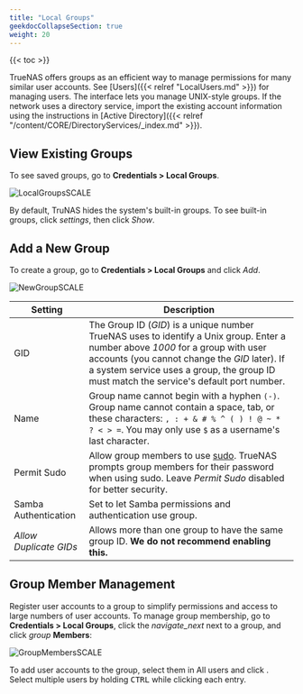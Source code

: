 ```yaml
---
title: "Local Groups"
geekdocCollapseSection: true
weight: 20
---
```


{{< toc >}}

TrueNAS offers groups as an efficient way to manage permissions for many similar user accounts.
See [Users]({{< relref "LocalUsers.md" >}}) for managing users.
The interface lets you manage UNIX-style groups.
If the network uses a directory service, import the existing account information using the instructions in [Active Directory]({{< relref "/content/CORE/DirectoryServices/_index.md" >}}).

## View Existing Groups

To see saved groups, go to **Credentials > Local Groups**.

![LocalGroupsSCALE](/images/SCALE/LocalGroupsSCALE.png "Local Groups List")

By default, TruNAS hides the system's built-in groups.
To see built-in groups, click <i class="material-icons" aria-hidden="true" title="Settings">settings</i>, then click *Show*.

## Add a New Group

To create a group, go to **Credentials > Local Groups** and click *Add*.

![NewGroupSCALE](/images/SCALE/NewGroupSCALE.png "New Local Groups")

| Setting | Description |
|------|------|
| GID | The Group ID (*GID*) is a unique number TrueNAS uses to identify a Unix group. Enter a number above *1000* for a group with user accounts (you cannot change the *GID* later). If a system service uses a group, the group ID must match the service's default port number. |
| Name | Group name cannot begin with a hyphen `(-)`. Group name cannot contain a space, tab, or these characters: `, : + & # % ^ ( ) ! @ ~ * ? < > =`. You may only use `$` as a username's last character. |
| Permit Sudo | Allow group members to use [sudo](https://www.sudo.ws/man/1.8.3/sudo.man.html). TrueNAS prompts group members for their password when using sudo. Leave *Permit Sudo* disabled for better security. |
| Samba Authentication | Set to let Samba permissions and authentication use group. |
| *Allow Duplicate GIDs* | Allows more than one group to have the same group ID. **We do not recommend enabling this.** |

## Group Member Management

Register user accounts to a group to simplify permissions and access to large numbers of user accounts.
To manage group membership, go to **Credentials > Local Groups**, click the <i class="material-icons" aria-hidden="true" title="Expand/Collapse Row">navigate_next</i> next to a group, and click <i class="material-icons" aria-hidden="true" title="Group">group</i> **Members**:

![GroupMembersSCALE](/images/SCALE/GroupMembersSCALE.png "Managing Group Members")

To add user accounts to the group, select them in All users and click <i class="fa fa-arrow-right" aria-hidden="true" title="Right Arrow"></i>.
Select multiple users by holding <kbd>CTRL</kbd> while clicking each entry.